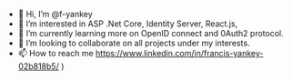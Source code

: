 - 👋 Hi, I’m @f-yankey
- 👀 I’m interested in ASP .Net Core, Identity Server, React.js,  
- 🌱 I’m currently learning more on OpenID connect and 0Auth2 protocol.
- 💞️ I’m looking to collaborate on all projects under my interests.
- 📫 How to reach me https://www.linkedin.com/in/francis-yankey-02b818b5/
)

<!---
f-yankey/f-yankey is a ✨ special ✨ repository because its `README.md` (this file) appears on your GitHub profile.
You can click the Preview link to take a look at your changes.
--->
